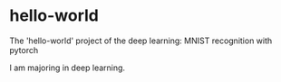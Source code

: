 # hello-world
The 'hello-world' project of the deep learning: MNIST recognition with pytorch

I am majoring in deep learning.
